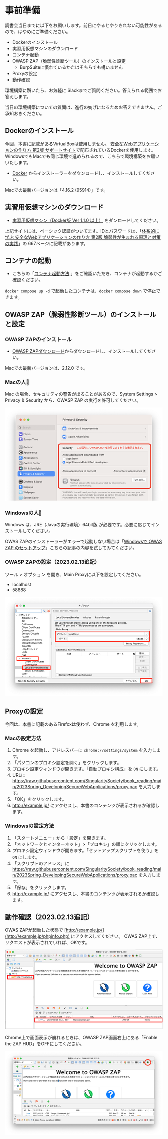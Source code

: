 # 事前準備

読書会当日までに以下をお願いします。前日にやるとやりきれない可能性があるので、はやめにご準備ください。

- Dockerのインストール
- 実習用仮想マシンのダウンロード
- コンテナ起動
- OWASP ZAP（脆弱性診断ツール）のインストールと設定
  - BurpSuiteに慣れているかたはそちらでも構いません
- Proxyの設定
- 動作確認

環境構築に躓いたら、お気軽に Slackまでご質問ください。答えられる範囲でお答えします。

当日の環境構築についての質問は、進行の妨げになるためお答えできません。ご承知おきください。

## Dockerのインストール

今回、本書に記載があるVirtualBoxは使用しません。
[安全なWebアプリケーションの作り方 第2版 サポートサイト](https://wasbook.org)で配布されているDockerを使用します。WindowsでもMacでも同じ環境で進められるので、こちらで環境構築をお願いいたします。

- [Docker](https://www.docker.com) からインストーラーをダウンロードし、インストールしてください。

Macでの最新バージョンは「4.16.2 (95914)」です。

## 実習用仮想マシンのダウンロード

- [実習用仮想マシン（Docker版 Ver 1.1.0 以上）](https://wasbook.org/download/wasbook-docker.zip) をダンロードしてください。

上記サイトには、ベーシック認証がついてます。IDとパスワードは、「[体系的に学ぶ 安全なWebアプリケーションの作り方 第2版 脆弱性が生まれる原理と対策の実践](https://amazon.co.jp/dp/4797393165/ref=nosim?tag=singularityso-22)」の 667ページに記載があります。

## コンテナの起動

- こちらの「[コンテナ起動方法](https://wasbook.org/wasbook-docker.html) 」をご確認いただき、コンテナが起動するかご確認ください。

`docker compose up -d` で起動したコンテナは、`docker compose down` で停止できます。

## OWASP ZAP（脆弱性診断ツール）のインストールと設定

### OWASP ZAPのインストール

- [OWASP ZAPダウンロード](https://www.zaproxy.org/download/)からダウンロードし、インストールしてください。

Macでの最新バージョンは、2.12.0 です。

### Macの人🍎

Mac の場合、セキュリティの警告が出ることがあるので、System Settings > Privacy & Security から、OWASP ZAP の実行を許可してください。

![SystemSettings](./img/preparation_owaspzap.png)

### Windowsの人🤚

Windows は、JRE（Javaの実行環境）64bit版 が必要です。必要に応じてインストールしてください。

OWAS ZAPのインストーラーがエラーで起動しない場合は「[Windowsで OWAS ZAP のセットアップ](https://zenn.dev/singularity/articles/d9a555238061e9)」こちらの記事の内容を試してみてください。

### OWASP ZAPの設定（2023.02.13追記）

ツール > オプション を開き、Main Proxyに以下を設定してください。

- localhost
- 58888

![](./img/preparation_owaszap_setting.png)

## Proxyの設定

今回は、本書に記載のあるFirefoxは使わず、Chrome を利用します。

### Macの設定方法

1. Chrome を起動し、アドレスバーに `chrome://settings/system` を入力します。
2. 「パソコンのプロキシ設定を開く」をクリックします。
3. プロキシ設定ウィンドウが開きます。「自動プロキシ構成」を `ON` にします。
4. URLに https://raw.githubusercontent.com/SingularitySociety/book_reading/main/2023Spring_DevelopingSecureWebApplications/proxy.pac を入力します。
5. 「OK」をクリックします。
6. http://example.jp/ にアクセスし、本書のコンテンツが表示されるか確認します。

### Windowsの設定方法

1. 「スタートメニュー」から「設定」を開きます。
2. 「ネットワークとインターネット」>「プロキシ」の順にクリックします。
3. プロキシ設定ウィンドウが開きます。「セットアップスクリプトを使う」を `ON` にします。
4. 「スクリプトのアドレス」に https://raw.githubusercontent.com/SingularitySociety/book_reading/main/2023Spring_DevelopingSecureWebApplications/proxy.pac を入力します。
5. 「保存」をクリックします。
6. http://example.jp/ にアクセスし、本書のコンテンツが表示されるか確認します。

## 動作確認（2023.02.13追記）

OWAS ZAPが起動した状態で [http://example.jp/](http://example.jp/phpinfo.php) にアクセスしてください。 OWAS ZAP上で、リクエストが表示されていれば、OKです。

![](./img/preparation_owaszap_check.jpg)

Chrome上で画面表示が崩れるときは、OWASP ZAP画面右上にある「Enable the ZAP HUD」をOFFにしてください。

![](./img/preparation_EnabletheZAPHUD.png)
